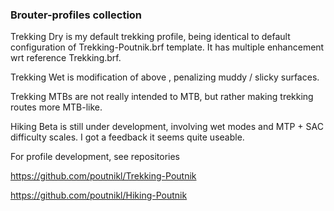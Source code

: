 ### Brouter-profiles collection

Trekking Dry is my default trekking profile, being identical to default configuration of Trekking-Poutnik.brf template. It has multiple enhancement wrt reference Trekking.brf.

Trekking Wet is modification of above , penalizing muddy / slicky surfaces.

Trekking MTBs are not really intended to MTB, but rather making trekking routes more MTB-like.

Hiking Beta is still under development, involving wet modes and MTP + SAC difficulty scales. I got a feedback it seems quite useable.

For profile development, see repositories

https://github.com/poutnikl/Trekking-Poutnik

https://github.com/poutnikl/Hiking-Poutnik

